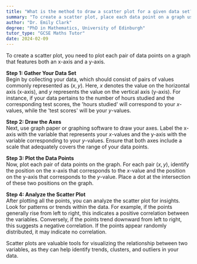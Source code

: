 ```yaml
---
title: "What is the method to draw a scatter plot for a given data set?"
summary: "To create a scatter plot, place each data point on a graph using an x-axis for one variable and a y-axis for another."
author: "Dr. Emily Clark"
degree: "PhD in Mathematics, University of Edinburgh"
tutor_type: "GCSE Maths Tutor"
date: 2024-02-09
---
```


To create a scatter plot, you need to plot each pair of data points on a graph that features both an x-axis and a y-axis.

**Step 1: Gather Your Data Set**  
Begin by collecting your data, which should consist of pairs of values commonly represented as $(x, y)$. Here, $x$ denotes the value on the horizontal axis (x-axis), and $y$ represents the value on the vertical axis (y-axis). For instance, if your data pertains to the number of hours studied and the corresponding test scores, the 'hours studied' will correspond to your $x$-values, while the 'test scores' will be your $y$-values.

**Step 2: Draw the Axes**  
Next, use graph paper or graphing software to draw your axes. Label the x-axis with the variable that represents your $x$-values and the y-axis with the variable corresponding to your $y$-values. Ensure that both axes include a scale that adequately covers the range of your data points.

**Step 3: Plot the Data Points**  
Now, plot each pair of data points on the graph. For each pair $(x, y)$, identify the position on the x-axis that corresponds to the $x$-value and the position on the y-axis that corresponds to the $y$-value. Place a dot at the intersection of these two positions on the graph.

**Step 4: Analyze the Scatter Plot**  
After plotting all the points, you can analyze the scatter plot for insights. Look for patterns or trends within the data. For example, if the points generally rise from left to right, this indicates a positive correlation between the variables. Conversely, if the points trend downward from left to right, this suggests a negative correlation. If the points appear randomly distributed, it may indicate no correlation.

Scatter plots are valuable tools for visualizing the relationship between two variables, as they can help identify trends, clusters, and outliers in your data.
    